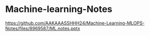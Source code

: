 # Machine-learning-Notes

https://github.com/AAKAAASSHHH24/Machine-Learning-MLOPS-Notes/files/8969587/ML.notes.pptx
